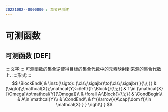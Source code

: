 ```yaml
---
20221002--0000000 : 章节已创建
---
```

# 可测函数
## 可测函数 [DEF]
::::文字::::
可测函数的集合逆使得目标的集合代数中的元素映射到来源的集合代数上. 
::::形式::::
$$
\BlockEndl{
    & \inst:(\sigto)::(\cls\;\sigajbr)\to(\cls\;\sigajbr)
}{\;\;}{
    & (\sigto)\;\mathcal{X}\;\mathcal{Y}:=\left\{f:
        \Block{}{\;\;}{
            & f \in (\mathcal{X}[\Omega]\to\mathcal{Y}[\Omega])\\
            & \forall A:\Block{}{\;\;}{
                & \CondBegin\\
                & A\in \mathcal{Y}\\
                & \CondEnd\\
                & f^{\larrow}(A\cap(\dom f))\in \mathcal{X}
            }
        }
    \right\}
}
$$

